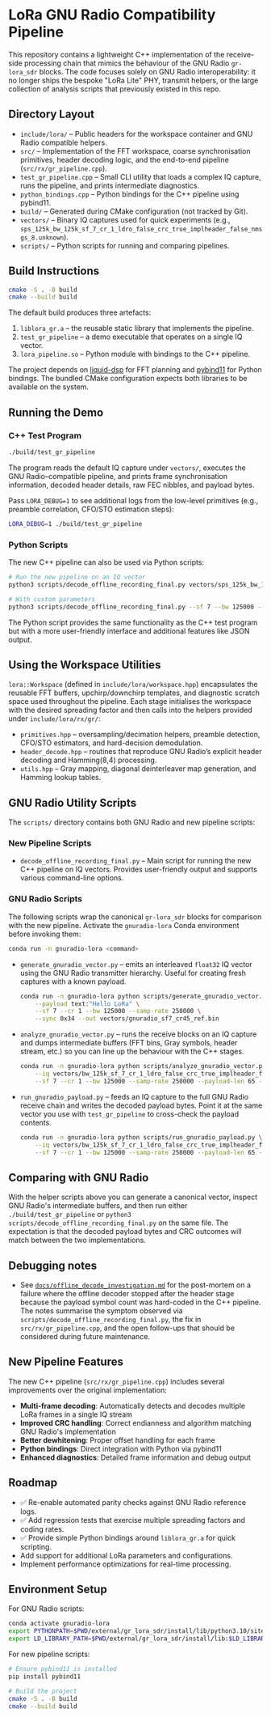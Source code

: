 # LoRa GNU Radio Compatibility Pipeline

This repository contains a lightweight C++ implementation of the receive-side processing chain that mimics the behaviour of the GNU Radio `gr-lora_sdr` blocks. The code focuses solely on GNU Radio interoperability: it no longer ships the bespoke "LoRa Lite" PHY, transmit helpers, or the large collection of analysis scripts that previously existed in this repo.

## Directory Layout

- `include/lora/` – Public headers for the workspace container and GNU Radio compatible helpers.
- `src/` – Implementation of the FFT workspace, coarse synchronisation primitives, header decoding logic, and the end-to-end pipeline (`src/rx/gr_pipeline.cpp`).
- `test_gr_pipeline.cpp` – Small CLI utility that loads a complex IQ capture, runs the pipeline, and prints intermediate diagnostics.
- `python_bindings.cpp` – Python bindings for the C++ pipeline using pybind11.
- `build/` – Generated during CMake configuration (not tracked by Git).
- `vectors/` – Binary IQ captures used for quick experiments (e.g., `sps_125k_bw_125k_sf_7_cr_1_ldro_false_crc_true_implheader_false_nmsgs_8.unknown`).
- `scripts/` – Python scripts for running and comparing pipelines.

## Build Instructions

```bash
cmake -S . -B build
cmake --build build
```

The default build produces three artefacts:

1. `liblora_gr.a` – the reusable static library that implements the pipeline.
2. `test_gr_pipeline` – a demo executable that operates on a single IQ vector.
3. `lora_pipeline.so` – Python module with bindings to the C++ pipeline.

The project depends on [liquid-dsp](https://github.com/jgaeddert/liquid-dsp) for FFT planning and [pybind11](https://github.com/pybind/pybind11) for Python bindings. The bundled CMake configuration expects both libraries to be available on the system.

## Running the Demo

### C++ Test Program

```bash
./build/test_gr_pipeline
```

The program reads the default IQ capture under `vectors/`, executes the GNU Radio–compatible pipeline, and prints frame synchronisation information, decoded header details, raw FEC nibbles, and payload bytes.

Pass `LORA_DEBUG=1` to see additional logs from the low-level primitives (e.g., preamble correlation, CFO/STO estimation steps):

```bash
LORA_DEBUG=1 ./build/test_gr_pipeline
```

### Python Scripts

The new C++ pipeline can also be used via Python scripts:

```bash
# Run the new pipeline on an IQ vector
python3 scripts/decode_offline_recording_final.py vectors/sps_125k_bw_125k_sf_7_cr_1_ldro_false_crc_true_implheader_false_nmsgs_8.unknown

# With custom parameters
python3 scripts/decode_offline_recording_final.py --sf 7 --bw 125000 --sync-word 0x34 vectors/your_vector.unknown
```

The Python script provides the same functionality as the C++ test program but with a more user-friendly interface and additional features like JSON output.

## Using the Workspace Utilities

`lora::Workspace` (defined in `include/lora/workspace.hpp`) encapsulates the reusable FFT buffers, upchirp/downchirp templates, and diagnostic scratch space used throughout the pipeline.  Each stage initialises the workspace with the desired spreading factor and then calls into the helpers provided under `include/lora/rx/gr/`:

- `primitives.hpp` – oversampling/decimation helpers, preamble detection, CFO/STO estimators, and hard-decision demodulation.
- `header_decode.hpp` – routines that reproduce GNU Radio’s explicit header decoding and Hamming(8,4) processing.
- `utils.hpp` – Gray mapping, diagonal deinterleaver map generation, and Hamming lookup tables.

## GNU Radio Utility Scripts

The `scripts/` directory contains both GNU Radio and new pipeline scripts:

### New Pipeline Scripts

- `decode_offline_recording_final.py` – Main script for running the new C++ pipeline on IQ vectors. Provides user-friendly output and supports various command-line options.

### GNU Radio Scripts

The following scripts wrap the canonical `gr-lora_sdr` blocks for comparison with the new pipeline. Activate the `gnuradio-lora` Conda environment before invoking them:

```bash
conda run -n gnuradio-lora <command>
```

- `generate_gnuradio_vector.py` – emits an interleaved `float32` IQ vector using the GNU Radio transmitter hierarchy.  Useful for creating fresh captures with a known payload.
  ```bash
  conda run -n gnuradio-lora python scripts/generate_gnuradio_vector.py \
      --payload text:"Hello LoRa" \
      --sf 7 --cr 1 --bw 125000 --samp-rate 250000 \
      --sync 0x34 --out vectors/gnuradio_sf7_cr45_ref.bin
  ```
- `analyze_gnuradio_vector.py` – runs the receive blocks on an IQ capture and dumps intermediate buffers (FFT bins, Gray symbols, header stream, etc.) so you can line up the behaviour with the C++ stages.
  ```bash
  conda run -n gnuradio-lora python scripts/analyze_gnuradio_vector.py \
      --iq vectors/bw_125k_sf_7_cr_1_ldro_false_crc_true_implheader_false_os2_sps250k.unknown \
      --sf 7 --cr 1 --bw 125000 --samp-rate 250000 --payload-len 65 --sync 0x34
  ```
- `run_gnuradio_payload.py` – feeds an IQ capture to the full GNU Radio receive chain and writes the decoded payload bytes.  Point it at the same vector you use with `test_gr_pipeline` to cross-check the payload contents.
  ```bash
  conda run -n gnuradio-lora python scripts/run_gnuradio_payload.py \
      --iq vectors/bw_125k_sf_7_cr_1_ldro_false_crc_true_implheader_false_os2_sps250k.unknown \
      --sf 7 --cr 1 --bw 125000 --samp-rate 250000 --payload-len 65 --sync 0x34
  ```

## Comparing with GNU Radio

With the helper scripts above you can generate a canonical vector, inspect GNU Radio's intermediate buffers, and then run either `./build/test_gr_pipeline` or `python3 scripts/decode_offline_recording_final.py` on the same file. The expectation is that the decoded payload bytes and CRC outcomes will match between the two implementations.

## Debugging notes

- See [`docs/offline_decode_investigation.md`](docs/offline_decode_investigation.md) for the post-mortem on a failure where the
  offline decoder stopped after the header stage because the payload symbol count was hard-coded in the C++ pipeline. The notes
  summarise the symptom observed via `scripts/decode_offline_recording_final.py`, the fix in `src/rx/gr_pipeline.cpp`, and the
  open follow-ups that should be considered during future maintenance.

## New Pipeline Features

The new C++ pipeline (`src/rx/gr_pipeline.cpp`) includes several improvements over the original implementation:

- **Multi-frame decoding**: Automatically detects and decodes multiple LoRa frames in a single IQ stream
- **Improved CRC handling**: Correct endianness and algorithm matching GNU Radio's implementation
- **Better dewhitening**: Proper offset handling for each frame
- **Python bindings**: Direct integration with Python via pybind11
- **Enhanced diagnostics**: Detailed frame information and debug output

## Roadmap

- ✅ Re-enable automated parity checks against GNU Radio reference logs.
- ✅ Add regression tests that exercise multiple spreading factors and coding rates.
- ✅ Provide simple Python bindings around `liblora_gr.a` for quick scripting.
- Add support for additional LoRa parameters and configurations.
- Implement performance optimizations for real-time processing.

## Environment Setup

For GNU Radio scripts:
```bash
conda activate gnuradio-lora
export PYTHONPATH=$PWD/external/gr_lora_sdr/install/lib/python3.10/site-packages:$PYTHONPATH
export LD_LIBRARY_PATH=$PWD/external/gr_lora_sdr/install/lib:$LD_LIBRARY_PATH
```

For new pipeline scripts:
```bash
# Ensure pybind11 is installed
pip install pybind11

# Build the project
cmake -S . -B build
cmake --build build
```

